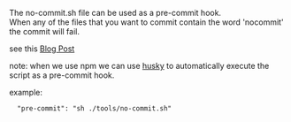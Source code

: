 
The no-commit.sh file can be used as a pre-commit hook.  
When any of the files that you want to commit contain the word 'nocommit' the commit will fail.

see this [Blog Post](https://jakemccrary.com/blog/2015/05/31/use-git-pre-commit-hooks-to-stop-unwanted-commits/)

note: when we use npm we can use [husky](https://github.com/typicode/husky) to automatically execute the script as a pre-commit hook.

example:

```
  "pre-commit": "sh ./tools/no-commit.sh"
```